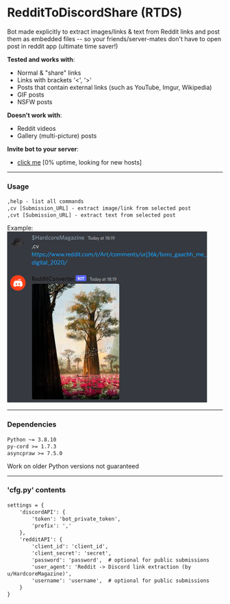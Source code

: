 # RedditToDiscordShare (RTDS)

Bot made explicitly to extract 
images/links & text from Reddit links
and post them as embedded files 
-- so your friends/server-mates don't have to open post
in reddit app (ultimate time saver!)

**Tested and works with**:
- Normal & "share" links
- Links with brackets '<', '>'
- Posts that contain external links (such as YouTube, Imgur, Wikipedia)
- GIF posts
- NSFW posts

**Doesn't work with**:
- Reddit videos
- Gallery (multi-picture) posts

**Invite bot to your server**:
* [click me](https://discord.com/api/oauth2/authorize?client_id=975771580993003540&permissions=274878024768&scope=bot) [0% uptime, looking for new hosts]

---
### Usage
```
,help - list all commands
,cv [Submission_URL] - extract image/link from selected post  
,cvt [Submission_URL] - extract text from selected post  
```
Example:  
![image](image.png)

---
### Dependencies
```
Python ~= 3.8.10
py-cord >= 1.7.3
asyncpraw >= 7.5.0
```
Work on older Python versions not guaranteed

---
### 'cfg.py' contents
```
settings = {
    'discordAPI': {
        'token': 'bot_private_token',
        'prefix': ','
    },
    'redditAPI': {
        'client_id': 'client_id',
        'client_secret': 'secret',
        'password': 'password',  # optional for public submissions
        'user_agent': 'Reddit -> Discord link extraction (by u/HardcoreMagazine)',
        'username': 'username',  # optional for public submissions
    }
}
```
